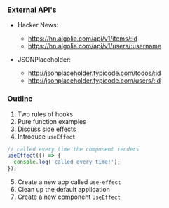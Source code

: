 ### External API's

* Hacker News: 
  * https://hn.algolia.com/api/v1/items/:id
  * https://hn.algolia.com/api/v1/users/:username

* JSONPlaceholder:
  * http://jsonplaceholder.typicode.com/todos/:id
  * http://jsonplaceholder.typicode.com/users/:id

### Outline

1. Two rules of hooks
2. Pure function examples
3. Discuss side effects
4. Introduce `useEffect`

```js
// called every time the component renders
useEffect(() => {
  console.log('called every time!');
});
```

5. Create a new app called `use-effect`
6. Clean up the default application
7. Create a new component `UseEffect`

```jsx

```